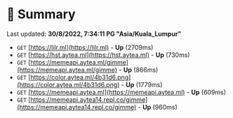# 📖 Summary
Last updated: **30/8/2022, 7:34:11 PG "Asia/Kuala_Lumpur"**

- `GET` [https://lilr.ml](https://lilr.ml) - **Up** (2709ms)
- `GET` [https://hst.aytea.ml](https://hst.aytea.ml) - **Up** (730ms)
- `GET` [https://memeapi.aytea.ml/gimme](https://memeapi.aytea.ml/gimme) - **Up** (866ms)
- `GET` [https://color.aytea.ml/4b31d6.png](https://color.aytea.ml/4b31d6.png) - **Up** (1779ms)
- `GET` [https://memeapi.aytea.ml](https://memeapi.aytea.ml) - **Up** (609ms)
- `GET` [https://memeapi.aytea14.repl.co/gimme](https://memeapi.aytea14.repl.co/gimme) - **Up** (960ms)
